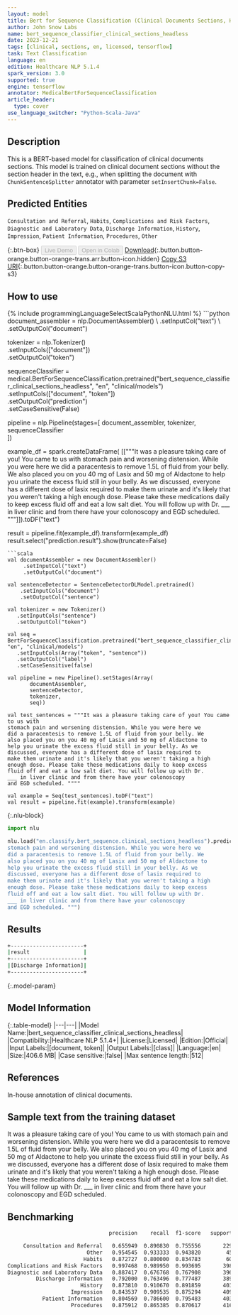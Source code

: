 ```yaml
---
layout: model
title: Bert for Sequence Classification (Clinical Documents Sections, Headless)
author: John Snow Labs
name: bert_sequence_classifier_clinical_sections_headless
date: 2023-12-21
tags: [clinical, sections, en, licensed, tensorflow]
task: Text Classification
language: en
edition: Healthcare NLP 5.1.4
spark_version: 3.0
supported: true
engine: tensorflow
annotator: MedicalBertForSequenceClassification
article_header:
  type: cover
use_language_switcher: "Python-Scala-Java"
---
```


## Description

This is a BERT-based model for classification of clinical documents sections. This model is trained on clinical document sections without the section header in the text, e.g., when splitting the document with `ChunkSentenceSplitter` annotator with parameter `setInsertChunk=False`.

## Predicted Entities

`Consultation and Referral`, `Habits`, `Complications and Risk Factors`, `Diagnostic and Laboratory Data`, `Discharge Information`, `History`, `Impression`, `Patient Information`, `Procedures`, `Other`

{:.btn-box}
<button class="button button-orange" disabled>Live Demo</button>
<button class="button button-orange" disabled>Open in Colab</button>
[Download](https://s3.amazonaws.com/auxdata.johnsnowlabs.com/clinical/models/bert_sequence_classifier_clinical_sections_headless_en_5.1.4_3.0_1703165706034.zip){:.button.button-orange.button-orange-trans.arr.button-icon.hidden}
[Copy S3 URI](s3://auxdata.johnsnowlabs.com/clinical/models/bert_sequence_classifier_clinical_sections_headless_en_5.1.4_3.0_1703165706034.zip){:.button.button-orange.button-orange-trans.button-icon.button-copy-s3}

## How to use



<div class="tabs-box" markdown="1">
{% include programmingLanguageSelectScalaPythonNLU.html %}
```python
document_assembler = nlp.DocumentAssembler() \
    .setInputCol("text") \
    .setOutputCol("document")

tokenizer = nlp.Tokenizer() \
    .setInputCols(["document"]) \
    .setOutputCol("token")

sequenceClassifier = medical.BertForSequenceClassification.pretrained("bert_sequence_classifier_clinical_sections_headless", "en", "clinical/models")\
    .setInputCols(["document", "token"])\
    .setOutputCol("prediction")\
    .setCaseSensitive(False)

pipeline = nlp.Pipeline(stages=[
    document_assembler, 
    tokenizer,
    sequenceClassifier  
])

example_df = spark.createDataFrame(
        [["""It was a pleasure taking care of you! You came to us with 
stomach pain and worsening distension. While you were here we 
did a paracentesis to remove 1.5L of fluid from your belly. We 
also placed you on you 40 mg of Lasix and 50 mg of Aldactone to 
help you urinate the excess fluid still in your belly. As we 
discussed, everyone has a different dose of lasix required to 
make them urinate and it's likely that you weren't taking a high 
enough dose. Please take these medications daily to keep excess 
fluid off and eat a low salt diet. You will follow up with Dr. 
___ in liver clinic and from there have your colonoscopy 
and EGD scheduled. """]]).toDF("text")


result = pipeline.fit(example_df).transform(example_df)
result.select("prediction.result").show(truncate=False)
```
```scala
val documentAssembler = new DocumentAssembler()
     .setInputCol("text")
     .setOutputCol("document")

val sentenceDetector = SentenceDetectorDLModel.pretrained()
    .setInputCols("document")
    .setOutputCol("sentence")

val tokenizer = new Tokenizer()
   .setInputCols("sentence")
   .setOutputCol("token")

val seq = BertForSequenceClassification.pretrained("bert_sequence_classifier_clinical_sections_headless", "en", "clinical/models")
   .setInputCols(Array("token", "sentence"))
   .setOutputCol("label")
   .setCaseSensitive(false)

val pipeline = new Pipeline().setStages(Array(
       documentAssembler,
       sentenceDetector,
       tokenizer,
       seq))

val test_sentences = """It was a pleasure taking care of you! You came to us with 
stomach pain and worsening distension. While you were here we 
did a paracentesis to remove 1.5L of fluid from your belly. We 
also placed you on you 40 mg of Lasix and 50 mg of Aldactone to 
help you urinate the excess fluid still in your belly. As we 
discussed, everyone has a different dose of lasix required to 
make them urinate and it's likely that you weren't taking a high 
enough dose. Please take these medications daily to keep excess 
fluid off and eat a low salt diet. You will follow up with Dr. 
___ in liver clinic and from there have your colonoscopy 
and EGD scheduled. """"

val example = Seq(test_sentences).toDF("text")
val result = pipeline.fit(example).transform(example)
```

{:.nlu-block}
```python
import nlu

nlu.load("en.classify.bert_sequence.clinical_sections_headless").predict("""It was a pleasure taking care of you! You came to us with 
stomach pain and worsening distension. While you were here we 
did a paracentesis to remove 1.5L of fluid from your belly. We 
also placed you on you 40 mg of Lasix and 50 mg of Aldactone to 
help you urinate the excess fluid still in your belly. As we 
discussed, everyone has a different dose of lasix required to 
make them urinate and it's likely that you weren't taking a high 
enough dose. Please take these medications daily to keep excess 
fluid off and eat a low salt diet. You will follow up with Dr. 
___ in liver clinic and from there have your colonoscopy 
and EGD scheduled. """)
```
</div>

## Results

```bash
+-----------------------+
|result                 |
+-----------------------+
|[Discharge Information]|
+-----------------------+
```

{:.model-param}
## Model Information

{:.table-model}
|---|---|
|Model Name:|bert_sequence_classifier_clinical_sections_headless|
|Compatibility:|Healthcare NLP 5.1.4+|
|License:|Licensed|
|Edition:|Official|
|Input Labels:|[document, token]|
|Output Labels:|[class]|
|Language:|en|
|Size:|406.6 MB|
|Case sensitive:|false|
|Max sentence length:|512|

## References

In-house annotation of clinical documents.

## Sample text from the training dataset

It was a pleasure taking care of you! You came to us with 
stomach pain and worsening distension. While you were here we 
did a paracentesis to remove 1.5L of fluid from your belly. We 
also placed you on you 40 mg of Lasix and 50 mg of Aldactone to 
help you urinate the excess fluid still in your belly. As we 
discussed, everyone has a different dose of lasix required to 
make them urinate and it's likely that you weren't taking a high 
enough dose. Please take these medications daily to keep excess 
fluid off and eat a low salt diet. You will follow up with Dr. 
___ in liver clinic and from there have your colonoscopy 
and EGD scheduled.

## Benchmarking

```bash
                                precision    recall  f1-score   support

     Consultation and Referral   0.655949  0.890830  0.755556       229
                         Other   0.954545  0.933333  0.943820        45
                        Habits   0.872727  0.800000  0.834783        60
Complications and Risk Factors   0.997468  0.989950  0.993695       398
Diagnostic and Laboratory Data   0.887417  0.676768  0.767908       396
         Discharge Information   0.792000  0.763496  0.777487       389
                       History   0.873810  0.910670  0.891859       403
                    Impression   0.843537  0.909535  0.875294       409
           Patient Information   0.804569  0.786600  0.795483       403
                    Procedures   0.875912  0.865385  0.870617       416
```